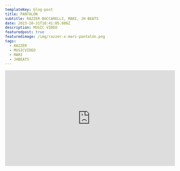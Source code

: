 ```yaml
---
templateKey: blog-post
title: PANTALÓN
subtitle: RAZZER BUCCARELLI, MARI, JH BEATS
date: 2023-10-31T18:41:05.606Z
description: MUSIC VIDEO
featuredpost: true
featuredimage: /img/razzer-x-mari-pantalón.png
tags:
  - RAZZER
  - MUSICVIDEO
  - MARI
  - JHBEATS
---
```

<iframe width="560" height="315" src="https://www.youtube.com/embed/3SXo0BLJOZY?si=1mlAE8jLOU7D8vwg" title="YouTube video player" frameborder="0" allow="accelerometer; autoplay; clipboard-write; encrypted-media; gyroscope; picture-in-picture; web-share" allowfullscreen></iframe>